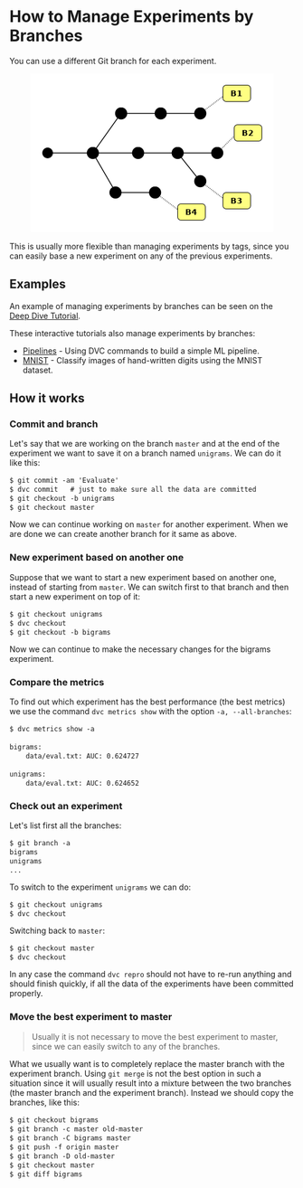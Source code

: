 # How to Manage Experiments by Branches

You can use a different Git branch for each experiment.

<p align="center">
<img src="/static/img/user-guide/experiments/branches.png" />
</p>

This is usually more flexible than managing experiments by tags, since you can
easily base a new experiment on any of the previous experiments.

## Examples

An example of managing experiments by branches can be seen on the
[Deep Dive Tutorial](https://dvc.org/doc/tutorials/deep/reproducibility).

These interactive tutorials also manage experiments by branches:

- [Pipelines](https://katacoda.com/dvc/courses/tutorials/pipelines) - Using DVC
  commands to build a simple ML pipeline.
- [MNIST](https://katacoda.com/dvc/courses/tutorials/mnist) - Classify images of
  hand-written digits using the MNIST dataset.

## How it works

### Commit and branch

Let's say that we are working on the branch `master` and at the end of the
experiment we want to save it on a branch named `unigrams`. We can do it like
this:

```dvc
$ git commit -am 'Evaluate'
$ dvc commit   # just to make sure all the data are committed
$ git checkout -b unigrams
$ git checkout master
```

Now we can continue working on `master` for another experiment. When we are done
we can create another branch for it same as above.

### New experiment based on another one

Suppose that we want to start a new experiment based on another one, instead of
starting from `master`. We can switch first to that branch and then start a new
experiment on top of it:

```dvc
$ git checkout unigrams
$ dvc checkout
$ git checkout -b bigrams
```

Now we can continue to make the necessary changes for the bigrams experiment.

### Compare the metrics

To find out which experiment has the best performance (the best metrics) we use
the command `dvc metrics show` with the option `-a, --all-branches`:

```dvc
$ dvc metrics show -a

bigrams:
	data/eval.txt: AUC: 0.624727

unigrams:
	data/eval.txt: AUC: 0.624652
```

### Check out an experiment

Let's list first all the branches:

```dvc
$ git branch -a
bigrams
unigrams
...
```

To switch to the experiment `unigrams` we can do:

```dvc
$ git checkout unigrams
$ dvc checkout
```

Switching back to `master`:

```dvc
$ git checkout master
$ dvc checkout
```

In any case the command `dvc repro` should not have to re-run anything and
should finish quickly, if all the data of the experiments have been committed
properly.

### Move the best experiment to master

> Usually it is not necessary to move the best experiment to master, since we
> can easily switch to any of the branches.

What we usually want is to completely replace the master branch with the
experiment branch. Using `git merge` is not the best option in such a situation
since it will usually result into a mixture between the two branches (the master
branch and the experiment branch). Instead we should copy the branches, like
this:

```dvc
$ git checkout bigrams
$ git branch -c master old-master
$ git branch -C bigrams master
$ git push -f origin master
$ git branch -D old-master
$ git checkout master
$ git diff bigrams
```
